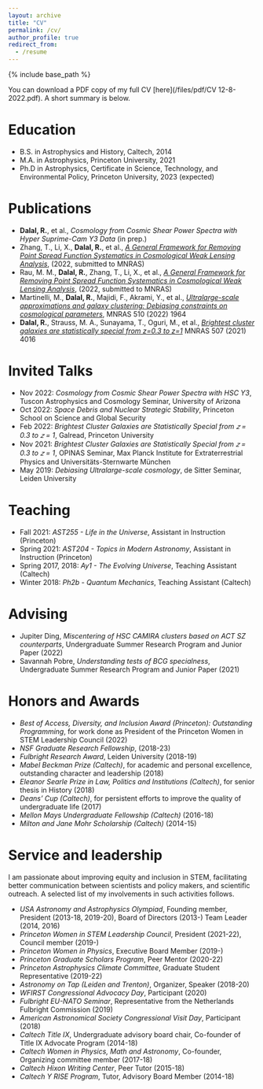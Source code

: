 ```yaml
---
layout: archive
title: "CV"
permalink: /cv/
author_profile: true
redirect_from:
  - /resume
---
```


{% include base_path %}

You can download a PDF copy of my full CV [here](/files/pdf/CV 12-8-2022.pdf). A short summary is below. 

Education
======
* B.S. in Astrophysics and History, Caltech, 2014
* M.A. in Astrophysics, Princeton University, 2021
* Ph.D in Astrophysics, Certificate in Science, Technology, and Environmental Policy, Princeton University, 2023 (expected)

Publications
======
* __Dalal, R.__, et al., _Cosmology from Cosmic Shear Power Spectra with Hyper Suprime-Cam Y3 Data_ (in prep.)
* Zhang, T., Li, X., __Dalal, R.__, et al., [_A General Framework for Removing Point Spread Function Systematics in Cosmological Weak Lensing Analysis_](https://arxiv.org/abs/2212.03257), (2022, submitted to MNRAS)
* Rau, M. M., __Dalal, R.__, Zhang, T., Li, X., et al., [_A General Framework for Removing Point Spread Function Systematics in Cosmological Weak Lensing Analysis_](https://arxiv.org/abs/2211.16516), (2022, submitted to MNRAS)
* Martinelli, M., __Dalal, R.__, Majidi, F., Akrami, Y., et al., [_Ultralarge-scale approximations and galaxy clustering: Debiasing constraints on cosmological parameters_](https://academic.oup.com/mnras/article/510/2/1964/6460492), MNRAS 510 (2022) 1964
* __Dalal, R.__, Strauss, M. A., Sunayama, T., Oguri, M., et al., [_Brightest cluster galaxies are statistically special from z=0.3 to z=1_](https://academic.oup.com/mnras/article/507/3/4016/6353535) MNRAS 507 (2021) 4016
  
Invited Talks
======
* Nov 2022: _Cosmology from Cosmic Shear Power Spectra with HSC Y3_, Tuscon Astrophysics and Cosmology Seminar, University of Arizona
* Oct 2022: _Space Debris and Nuclear Strategic Stability_, Princeton School on Science and Global Security
* Feb 2022: _Brightest Cluster Galaxies are Statistically Special from 𝑧 = 0.3 to 𝑧 = 1_, Galread, Princeton University
* Nov 2021: _Brightest Cluster Galaxies are Statistically Special from 𝑧 = 0.3 to 𝑧 = 1_, OPINAS Seminar, Max Planck Institute for Extraterrestrial Physics and Universitäts-Sternwarte München
* May 2019: _Debiasing Ultralarge-scale cosmology_, de Sitter Seminar, Leiden University
  
Teaching
======
* Fall 2021: _AST255 - Life in the Universe_, Assistant in Instruction (Princeton)
* Spring 2021: _AST204 - Topics in Modern Astronomy_, Assistant in Instruction (Princeton)
* Spring 2017, 2018: _Ay1 - The Evolving Universe_, Teaching Assistant (Caltech)
* Winter 2018: _Ph2b - Quantum Mechanics_, Teaching Assistant (Caltech)

Advising
======
* Jupiter Ding, _Miscentering of HSC CAMIRA clusters based on ACT SZ counterparts_, Undergraduate Summer Research Program and Junior Paper (2022)
* Savannah Pobre, _Understanding tests of BCG specialness_, Undergraduate Summer Research Program and Junior Paper (2021)

Honors and Awards
======
* _Best of Access, Diversity, and Inclusion Award (Princeton): Outstanding Programming_, for work done as President of the Princeton Women in STEM Leadership Council (2022)
* _NSF Graduate Research Fellowship_, (2018-23)
* _Fulbright Research Award_, Leiden University (2018-19)
* _Mabel Beckman Prize (Caltech)_, for academic and personal excellence, outstanding character and leadership (2018)
* _Eleanor Searle Prize in Law, Politics and Institutions (Caltech)_, for senior thesis in History (2018)
* _Deans’ Cup (Caltech)_, for persistent efforts to improve the quality of undergraduate life (2017)
* _Mellon Mays Undergraduate Fellowship (Caltech)_ (2016-18)
* _Milton and Jane Mohr Scholarship (Caltech)_ (2014-15)

Service and leadership
======
I am passionate about improving equity and inclusion in STEM, facilitating better communication between scientists and policy makers, and scientific outreach. A selected list of my involvements in such activities follows.
* _USA Astronomy and Astrophysics Olympiad_, Founding member, President (2013-18, 2019-20), Board of Directors (2013-) Team Leader (2014, 2016)
* _Princeton Women in STEM Leadership Council_, President (2021-22), Council member (2019-)
* _Princeton Women in Physics_, Executive Board Member (2019-)
* _Princeton Graduate Scholars Program_, Peer Mentor (2020-22)
* _Princeton Astrophysics Climate Committee_, Graduate Student Representative (2019-22)
* _Astronomy on Tap (Leiden and Trenton)_, Organizer, Speaker (2018-20)
* _WFIRST Congressional Advocacy Day_, Participant (2020)
* _Fulbright EU-NATO Seminar_, Representative from the Netherlands Fulbright Commission (2019)
* _American Astronomical Society Congressional Visit Day_, Participant (2018)
* _Caltech Title IX_, Undergraduate advisory board chair, Co-founder of Title IX Advocate Program (2014-18)
* _Caltech Women in Physics, Math and Astronomy_, Co-founder, Organizing committee member (2017-18)
* _Caltech Hixon Writing Center_, Peer Tutor (2015-18)
* _Caltech Y RISE Program_, Tutor, Advisory Board Member (2014-18)
